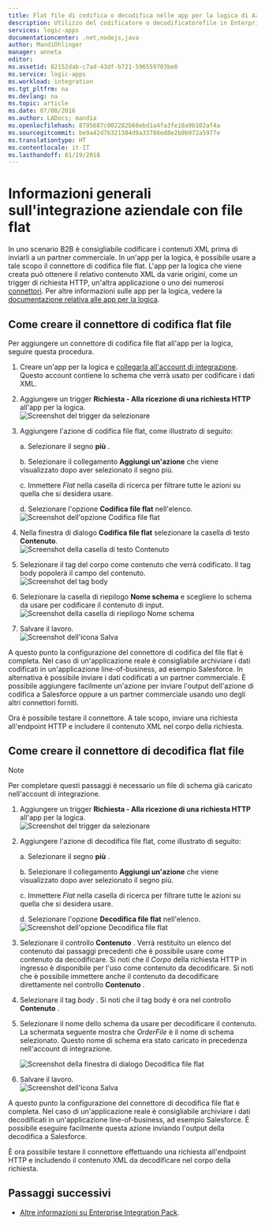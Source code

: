 ```yaml
---
title: Flat file di codifica o decodifica nelle app per la logica di Azure | Microsoft Docs
description: Utilizzo del codificatore o decodificatorefile in Enterprise Integration Pack nelle app per la logica
services: logic-apps
documentationcenter: .net,nodejs,java
author: MandiOhlinger
manager: anneta
editor: 
ms.assetid: 82152dab-c7ad-43df-b721-596559703be8
ms.service: logic-apps
ms.workload: integration
ms.tgt_pltfrm: na
ms.devlang: na
ms.topic: article
ms.date: 07/08/2016
ms.author: LADocs; mandia
ms.openlocfilehash: 8795687c002282b68ebd1a4fa3fe18a9b102af4a
ms.sourcegitcommit: be9a42d7b321304d9a33786ed8e2b9b972a5977e
ms.translationtype: HT
ms.contentlocale: it-IT
ms.lasthandoff: 01/19/2018
---
```

# <a name="overview-of-enterprise-integration-with-flat-files"></a>Informazioni generali sull'integrazione aziendale con file flat

In uno scenario B2B è consigliabile codificare i contenuti XML prima di inviarli a un partner commerciale. In un'app per la logica, è possibile usare a tale scopo il connettore di codifica file flat. L'app per la logica che viene creata può ottenere il relativo contenuto XML da varie origini, come un trigger di richiesta HTTP, un'altra applicazione o uno dei numerosi [connettori](../connectors/apis-list.md). Per altre informazioni sulle app per la logica, vedere la [documentazione relativa alle app per la logica](logic-apps-overview.md "Altre informazioni sulle app per la logica").  

## <a name="create-the-flat-file-encoding-connector"></a>Come creare il connettore di codifica flat file
Per aggiungere un connettore di codifica file flat all'app per la logica, seguire questa procedura.

1. Creare un'app per la logica e [collegarla all'account di integrazione](logic-apps-enterprise-integration-accounts.md "Informazioni su come collegare un account di integrazione a un'app per la logica"). Questo account contiene lo schema che verrà usato per codificare i dati XML.  
2. Aggiungere un trigger **Richiesta - Alla ricezione di una richiesta HTTP** all'app per la logica.  
   ![Screenshot del trigger da selezionare](./media/logic-apps-enterprise-integration-b2b/flatfile-1.png)    
3. Aggiungere l'azione di codifica file flat, come illustrato di seguito:
   
    a. Selezionare il segno **più** .
   
    b. Selezionare il collegamento **Aggiungi un'azione** che viene visualizzato dopo aver selezionato il segno più.
   
    c. Immettere *Flat* nella casella di ricerca per filtrare tutte le azioni su quella che si desidera usare.
   
    d. Selezionare l'opzione **Codifica file flat** nell'elenco.   
   ![Screenshot dell'opzione Codifica file flat](media/logic-apps-enterprise-integration-flatfile/flatfile-2.png)   
4. Nella finestra di dialogo **Codifica file flat** selezionare la casella di testo **Contenuto**.  
   ![Screenshot della casella di testo Contenuto](media/logic-apps-enterprise-integration-flatfile/flatfile-3.png)  
5. Selezionare il tag del corpo come contenuto che verrà codificato. Il tag body popolerà il campo del contenuto.     
   ![Screenshot del tag body](media/logic-apps-enterprise-integration-flatfile/flatfile-4.png)  
6. Selezionare la casella di riepilogo **Nome schema** e scegliere lo schema da usare per codificare il contenuto di input.    
   ![Screenshot della casella di riepilogo Nome schema](media/logic-apps-enterprise-integration-flatfile/flatfile-5.png)  
7. Salvare il lavoro.   
   ![Screenshot dell'icona Salva](media/logic-apps-enterprise-integration-flatfile/flatfile-6.png)  

A questo punto la configurazione del connettore di codifica del file flat è completa. Nel caso di un'applicazione reale è consigliabile archiviare i dati codificati in un'applicazione line-of-business, ad esempio Salesforce. In alternativa è possibile inviare i dati codificati a un partner commerciale. È possibile aggiungere facilmente un'azione per inviare l'output dell'azione di codifica a Salesforce oppure a un partner commerciale usando uno degli altri connettori forniti.

Ora è possibile testare il connettore. A tale scopo, inviare una richiesta all'endpoint HTTP e includere il contenuto XML nel corpo della richiesta.  

## <a name="create-the-flat-file-decoding-connector"></a>Come creare il connettore di decodifica flat file

> [!NOTE]
> Per completare questi passaggi è necessario un file di schema già caricato nell'account di integrazione.

1. Aggiungere un trigger **Richiesta - Alla ricezione di una richiesta HTTP** all'app per la logica.  
   ![Screenshot del trigger da selezionare](./media/logic-apps-enterprise-integration-b2b/flatfile-1.png)    
2. Aggiungere l'azione di decodifica file flat, come illustrato di seguito:
   
    a. Selezionare il segno **più** .
   
    b. Selezionare il collegamento **Aggiungi un'azione** che viene visualizzato dopo aver selezionato il segno più.
   
    c. Immettere *Flat* nella casella di ricerca per filtrare tutte le azioni su quella che si desidera usare.
   
    d. Selezionare l'opzione **Decodifica file flat** nell'elenco.   
   ![Screenshot dell'opzione Decodifica file flat](media/logic-apps-enterprise-integration-flatfile/flatfile-2.png)   
3. Selezionare il controllo **Contenuto** . Verrà restituito un elenco del contenuto dai passaggi precedenti che è possibile usare come contenuto da decodificare. Si noti che il *Corpo* della richiesta HTTP in ingresso è disponibile per l'uso come contenuto da decodificare. Si noti che è possibile immettere anche il contenuto da decodificare direttamente nel controllo **Contenuto** .     
4. Selezionare il tag *body* . Si noti che il tag body è ora nel controllo **Contenuto** .
5. Selezionare il nome dello schema da usare per decodificare il contenuto. La schermata seguente mostra che *OrderFile* è il nome di schema selezionato. Questo nome di schema era stato caricato in precedenza nell'account di integrazione.
   
   ![Screenshot della finestra di dialogo Decodifica file flat](media/logic-apps-enterprise-integration-flatfile/flatfile-decode-1.png)    
6. Salvare il lavoro.  
   ![Screenshot dell'icona Salva](media/logic-apps-enterprise-integration-flatfile/flatfile-6.png)    

A questo punto la configurazione del connettore di decodifica file flat è completa. Nel caso di un'applicazione reale è consigliabile archiviare i dati decodificati in un'applicazione line-of-business, ad esempio Salesforce. È possibile eseguire facilmente questa azione inviando l'output della decodifica a Salesforce.

È ora possibile testare il connettore effettuando una richiesta all'endpoint HTTP e includendo il contenuto XML da decodificare nel corpo della richiesta.  

## <a name="next-steps"></a>Passaggi successivi
* [Altre informazioni su Enterprise Integration Pack](logic-apps-enterprise-integration-overview.md "Informazioni su Enterprise Integration Pack").  

